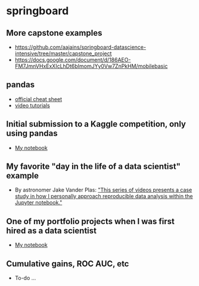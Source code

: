 # springboard

## More capstone examples
- https://github.com/aajains/springboard-datascience-intensive/tree/master/capstone_project
- https://docs.google.com/document/d/186AEO-FM7JmnVHxExXIcLhDt6bImomJYy0Vw7ZnPkHM/mobilebasic

## pandas
- [official cheat sheet](https://github.com/pandas-dev/pandas/raw/master/doc/cheatsheet/Pandas_Cheat_Sheet.pdf)
- [video tutorials](http://www.dataschool.io/easier-data-analysis-with-pandas/)

## Initial submission to a Kaggle competition, only using pandas
- [My notebook](https://github.com/rrherr/springboard/blob/master/Kaggle%20Instacart%20first%20submission.ipynb)

## My favorite "day in the life of a data scientist" example
- By astronomer Jake Vander Plas: ["This series of videos presents a case study in how I personally approach reproducible data analysis within the Jupyter notebook."](http://jakevdp.github.io/blog/2017/03/03/reproducible-data-analysis-in-jupyter/)

## One of my portfolio projects when I was first hired as a data scientist
- [My notebook](https://github.com/rrherr/hired/blob/master/Get%20data%20from%20image%20of%20chart.ipynb)

## Cumulative gains, ROC AUC, etc
- To-do ...
